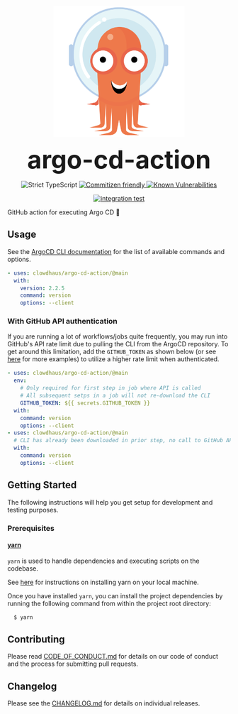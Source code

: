 <p align="center">
  <img src=".github/argo-cd.png" alt="argo-cd" height="296px">
</p>
<h1 style="font-size: 56px; margin: 0; padding: 0;" align="center">
  argo-cd-action
</h1>
<p align="center">
  <img src="https://badgen.net/badge/TypeScript/strict%20%F0%9F%92%AA/blue" alt="Strict TypeScript">
  <a href="http://commitizen.github.io/cz-cli/" alt="commitizen cli">
    <img src="https://img.shields.io/badge/commitizen-friendly-brightgreen.svg" alt="Commitizen friendly">
  </a>
  <a href="https://snyk.io/test/github/clowdhaus/argo-cd-action">
    <img src="https://snyk.io/test/github/clowdhaus/argo-cd-action/badge.svg" alt="Known Vulnerabilities" data-canonical-src="https://snyk.io/test/github/clowdhaus/argo-cd-action">
  </a>
</p>
<p align="center">
  <a href="https://github.com/clowdhaus/argo-cd-action/actions?query=workflow%3Aintegration">
    <img src="https://github.com/clowdhaus/argo-cd-action/workflows/integration/badge.svg" alt="integration test">
  </a>
</p>

GitHub action for executing Argo CD 🦑

## Usage

See the [ArgoCD CLI documentation](https://argoproj.github.io/argo-cd/user-guide/commands/argocd/) for the list of available commands and options.

```yml
- uses: clowdhaus/argo-cd-action/@main
  with:
    version: 2.2.5
    command: version
    options: --client
```

### With GitHub API authentication

If you are running a lot of workflows/jobs quite frequently, you may run into GitHub's API rate limit due to pulling the CLI from the ArgoCD repository. To get around this limitation, add the `GITHUB_TOKEN` as shown below (or see [here](https://github.com/octokit/auth-action.js#createactionauth) for more examples) to utilize a higher rate limit when authenticated.

```yml
- uses: clowdhaus/argo-cd-action/@main
  env:
    # Only required for first step in job where API is called
    # All subsequent setps in a job will not re-download the CLI
    GITHUB_TOKEN: ${{ secrets.GITHUB_TOKEN }}
  with:
    command: version
    options: --client
- uses: clowdhaus/argo-cd-action/@main
  # CLI has already been downloaded in prior step, no call to GitHub API
  with:
    command: version
    options: --client
```

## Getting Started

The following instructions will help you get setup for development and testing purposes.

### Prerequisites

#### [yarn](https://github.com/yarnpkg/yarn)

`yarn` is used to handle dependencies and executing scripts on the codebase.

See [here](https://yarnpkg.com/en/docs/install#debian-stable) for instructions on installing yarn on your local machine.

Once you have installed `yarn`, you can install the project dependencies by running the following command from within the project root directory:

```bash
  $ yarn
```

## Contributing

Please read [CODE_OF_CONDUCT.md](.github/CODE_OF_CONDUCT.md) for details on our code of conduct and the process for submitting pull requests.

## Changelog

Please see the [CHANGELOG.md](CHANGELOG.md) for details on individual releases.
